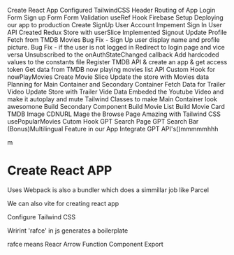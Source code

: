 Create React App
Configured TailwindCSS
Header
Routing of App
Login Form
Sign up Form
Form Validation
useRef Hook
Firebase Setup
Deploying our app to production
Create SignUp User Account
Impement Sign In User API
Created Redux Store with userSlice
Implemented Signout
Update Profile
Fetch from TMDB Movies
Bug Fix - Sign Up user display name and profile picture.
Bug Fix - if the user is not logged in Redirect to login page and vice versa
Unsubscribed to the onAuthStateChanged callback
Add hardcoded values to the constants file
Register TMDB API & create an app & get access token
Get data from TMDB now playing movies list API
Custom Hook for nowPlayMovies
Create Movie Slice
Update the store with Movies data
Planning for Main Container and Secondary Container
Fetch Data for Trailer Video
Update Store with Trailer Vide Data
Embeded the Youtube Video and make it autoplay and mute
Tailwind Classes to make Main Container look awesomone
Build Secondary Component
Build Movie List
Build Movie Card
TMDB Image CDNURL
Mage the Browse Page Amazing with Tailwind CSS
usePopularMovies Cutom Hook
GPT Search Page
GPT Search Bar
(Bonus)Multilingual Feature in our App
Integrate GPT API's()mmmmmhhh

m

# Create React APP

Uses Webpack is also a bundler which does a simmillar job like Parcel

We can also vite for creating react app

Configure Tailwind CSS

Wrirint 'rafce' in js generates a boilerplate

rafce means Reacr Arrow Function Component Export

<!-- Episode 15 Remaining Time 02:40:11-->
